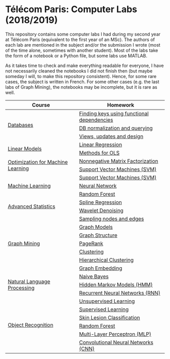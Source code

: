 # Télécom Paris: Computer Labs (2018/2019)

This repository contains some computer labs I had during my second year at Télécom Paris (equivalent to the first year of an MSc). The authors of each lab are mentioned in the subject and/or the submission I wrote (most of the time alone, sometimes with another student). Most of the labs take the form of a notebook or a Python file, but some labs use MATLAB. 

As it takes time to check and make everything readable for everyone, I have not necessarily cleaned the notebooks I did not finish then (but maybe someday I will, to make this repository consistent). Hence, for some rare cases, the subject is written in French. For some other cases (e.g. the last labs of Graph Mining), the notebooks may be incomplete, but it is rare as well.


<table>
    <thead>
        <tr>
            <th>Course</th>
            <th>Homework</th>
        </tr>
    </thead>
    <tbody>
         <!-- Databases -->
         <tr>
              <td rowspan=3><a href="https://github.com/moulinantoine/labs-telecom/tree/master/databases">Databases</a></td>
              <td><a href="https://github.com/moulinantoine/labs-telecom/tree/master/databases">Finding keys using functional dependencies</a></td>
         </tr>
         <tr>
              <td><a href="https://github.com/moulinantoine/labs-telecom/tree/master/databases">DB normalization and querying</a></td>
         </tr>
         <tr>
              <td><a href="https://github.com/moulinantoine/labs-telecom/tree/master/databases">Views, updates and design</a></td>
         </tr>
         <!-- Linear Models -->
         <tr>
              <td rowspan=2><a href="https://github.com/moulinantoine/labs-telecom/tree/master/linear_models">Linear Models</a></td>
              <td><a href="https://github.com/moulinantoine/labs-telecom/tree/master/linear_models/linear_regression">Linear Regression</a></td>
         </tr>
         <tr>
              <td><a href="https://github.com/moulinantoine/labs-telecom/tree/master/linear_models/methods_before_ols">Methods for OLS</a></td>
         </tr>
         <!-- Optimization for Machine Learning -->
         <tr>
              <td rowspan=2><a href="https://github.com/moulinantoine/labs-telecom/tree/master/optimization_for_ml">Optimization for Machine Learning</a></td>
              <td><a href="https://github.com/moulinantoine/labs-telecom/tree/master/optimization_for_ml/matrix_factorization">Nonnegative Matrix Factorization</a></td>
         </tr>
         <tr>
              <td><a href="https://github.com/moulinantoine/labs-telecom/tree/master/optimization_for_ml/svm">Support Vector Machines (SVM)</a></td>
         <!-- Machine Learning -->
         <tr>
              <td rowspan=3><a href="https://github.com/moulinantoine/labs-telecom/tree/master/machine_learning">Machine Learning</a></td>
              <td><a href="https://github.com/moulinantoine/labs-telecom/tree/master/machine_learning/svm">Support Vector Machines (SVM)</a></td>
         </tr>
         <tr>
              <td><a href="https://github.com/moulinantoine/labs-telecom/tree/master/machine_learning/neural_network">Neural Network</a></td>
         </tr>
         <tr>
              <td><a href="https://github.com/moulinantoine/labs-telecom/tree/master/machine_learning/random_forest">Random Forest</a></td>
         </tr>
         <!-- Advanced Statistics -->
         <tr>
              <td rowspan=2><a href="https://github.com/moulinantoine/labs-telecom/tree/master/advanced_statistics">Advanced Statistics</a></td>
              <td><a href="https://github.com/moulinantoine/labs-telecom/tree/master/advanced_statistics/spline_regression">Spline Regression</a></td>
         </tr>
         <tr>
              <td><a href="https://github.com/moulinantoine/labs-telecom/tree/master/advanced_statistics/wavelet_denoising">Wavelet Denoising</a></td>
         </tr>
         <!-- Graph Mining -->
         <tr>
              <td rowspan=7><a href="https://github.com/moulinantoine/labs-telecom/tree/master/graph_mining">Graph Mining</a></td>
              <td><a href="https://github.com/moulinantoine/labs-telecom/tree/master/graph_mining">Sampling nodes and edges</a></td>
         </tr>
         <tr>
              <td><a href="https://github.com/moulinantoine/labs-telecom/tree/master/graph_mining">Graph Models</a></td>
         </tr>
         <tr>
              <td><a href="https://github.com/moulinantoine/labs-telecom/tree/master/graph_mining">Graph Structure</a></td>
         </tr>
         <tr>
              <td><a href="https://github.com/moulinantoine/labs-telecom/tree/master/graph_mining">PageRank</a></td>
         </tr>
         <tr>
              <td><a href="https://github.com/moulinantoine/labs-telecom/tree/master/graph_mining">Clustering</a></td>
         </tr>
         <tr>
              <td><a href="https://github.com/moulinantoine/labs-telecom/tree/master/graph_mining">Hierarchical Clustering</a></td>
         </tr>
         <tr>
              <td><a href="https://github.com/moulinantoine/labs-telecom/tree/master/graph_mining">Graph Embedding</a></td>
         </tr>
         <!-- Natural Language Processing -->
         <tr>
              <td rowspan=3><a href="https://github.com/moulinantoine/labs-telecom/tree/master/nlp">Natural Language Processing</a></td>
              <td><a href="https://github.com/moulinantoine/labs-telecom/tree/master/nlp/naive_bayes">Naive Bayes</a></td>
         </tr>
         <tr>
              <td><a href="https://github.com/moulinantoine/labs-telecom/tree/master/nlp/hmm">Hidden Markov Models (HMM)</a></td>
         </tr>
         <tr>
              <td><a href="https://github.com/moulinantoine/labs-telecom/tree/master/nlp/rnn">Recurrent Neural Networks (RNN)</a></td>
         </tr>
         <!-- Object Recognition -->
         <tr>
              <td rowspan=6><a href="https://github.com/moulinantoine/labs-telecom/tree/master/object_recognition">Object Recognition</a></td>
              <td><a href="https://github.com/moulinantoine/labs-telecom/tree/master/object_recognition/1-unsupervised_learning">Unsupervised Learning</a></td>
         </tr>
         <tr>
              <td><a href="https://github.com/moulinantoine/labs-telecom/tree/master/object_recognition/2-supervised_learning">Supervised Learning</a></td>
         </tr>
         <tr>
              <td><a href="https://github.com/moulinantoine/labs-telecom/tree/master/object_recognition/3-skin_lesion_classification">Skin Lesion Classification</a></td>
         </tr>
         <tr>
              <td><a href="https://github.com/moulinantoine/labs-telecom/tree/master/object_recognition/4-random_forest">Random Forest</a></td>
         </tr>
         <tr>
              <td><a href="https://github.com/moulinantoine/labs-telecom/tree/master/object_recognition/5-mlp">Multi-Layer Perceptron (MLP)</a></td>
         </tr>
         <tr>
              <td><a href="https://github.com/moulinantoine/labs-telecom/tree/master/object_recognition/6-cnn">Convolutional Neural Networks (CNN)</a></td>
         </tr>
    </tbody>
</table>
